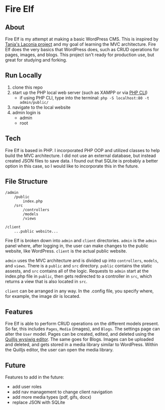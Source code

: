 # Fire Elf

## About
Fire Elf is my attempt at making a basic WordPress CMS. This is inspired by [Tania's Laconia project](https://github.com/taniarascia/laconia) and my goal of learning the MVC architecture. Fire Elf does the very basics that WordPress does, such as CRUD operations for pages, images, and blogs. This project isn't ready for production use, but great for studying and forking.

## Run Locally
1. clone this repo
2. start up the PHP local web server (such as XAMPP or via [PHP CLI](https://www.php.net/manual/en/features.commandline.webserver.php))
    - if using PHP CLI, type into the terminal: `php -S localhost:80 -t admin/public/`
3. navigate to the local website
4. admin login is
    - admin
    - root

## Tech
Fire Elf is based in PHP. I incorporated PHP OOP and utilized classes to help build the MVC architecture. I did not use an external database, but instead created JSON files to save data. I found out that SQLite is probably a better option in this case, so I would like to incorporate this in the future.

## File Structure
```
/admin
    /public
        index.php
    /src
        /controllers
        /models
        /views

/client
    ...public website...
```
Fire Elf is broken down into ```admin``` and ```client``` directories. ```admin``` is the ```admin``` panel where, after logging in, the user can make changes to the public website, like WordPress. ```client``` is the actual public website.

```admin``` uses the MVC architecture and is divided up into ```controllers```, ```models```, and ```views```. There is a ```public``` and ```src``` directory. ```public``` contains the static assests, and ```src``` contains all of the logic. Requests to ```admin``` start at the index.php file in ```public```, then gets redirected to a controller in ```src```, which returns a view that is also located in ```src```.

```client``` can be arranged in any way. In the .config file, you specify where, for example, the image dir is located.

## Features
Fire Elf is able to perform CRUD operations on the different models present. So far, this includes ```Pages```, ```Media``` (images), and ```Blogs```. The settings page can alter the ```User``` model. Pages can be created, edited, and deleted using the [Quilljs wysiwig editor](https://quilljs.com/). The same goes for Blogs. Images can be uploaded and deleted, and gets stored in a media library similar to WordPress. Within the Quilljs editor, the user can open the media library.

## Future
Features to add in the future:
- add user roles
- add nav management to change client navigation
- add more media types (pdf, gifs, docx)
- replace JSON with SQLite